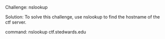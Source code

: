 Challenge:
nslookup

Solution:
To solve this challenge, use nslookup to find the hostname of the ctf server.

command: nslookup ctf.stedwards.edu
